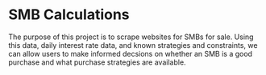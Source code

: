 # SMB Calculations

The purpose of this project is to scrape websites for SMBs for sale. Using this data, daily interest rate data, and known strategies and constraints, we can allow users to make informed decsions on whether an SMB is a good purchase and what purchase strategies are available.